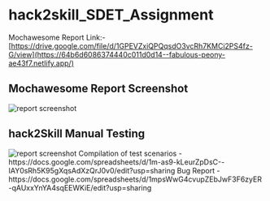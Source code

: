 # hack2skill_SDET_Assignment

Mochawesome Report Link:- [https://drive.google.com/file/d/1GPEVZxiQPQqsdO3vcRh7KMCi2PS4fz-G/view](https://64b6d6086374440c011d0d14--fabulous-peony-ae43f7.netlify.app/)

## Mochawesome Report Screenshot
<img src="https://www.linkpicture.com/q/reportImage.png" alt="report screenshot"/>

## hack2Skill Manual Testing

<img src="[https://www.linkpicture.com/q/reportImage.png](https://www.linkpicture.com/q/h2saaa.png)" alt="report screenshot"/>
Compilation of test scenarios - https://docs.google.com/spreadsheets/d/1m-as9-kLeurZpDsC--IAY0sRh5K95gXqsAdXzQrJ0v0/edit?usp=sharing
Bug Report - https://docs.google.com/spreadsheets/d/1mpsWwG4cvupZEbJwF3F6zyER-qAUxxYnYA4sqEEWKiE/edit?usp=sharing



